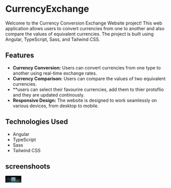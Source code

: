 # CurrencyExchange

Welcome to the Currency Conversion Exchange Website project! This web application allows users to convert currencies from one to another and also compare the values of equivalent currencies. The project is built using Angular, TypeScript, Sass, and Tailwind CSS.

## Features

- **Currency Conversion:** Users can convert currencies from one type to another using real-time exchange rates.
- **Currency Comparison:** Users can compare the values of two equivalent currencies.
- **users can select their favourire currencies, add them to thier protoflio and they are updated continously.
- **Responsive Design:** The website is designed to work seamlessly on various devices, from desktop to mobile.

## Technologies Used

- Angular
- TypeScript
- Sass
- Tailwind CSS

## screenshoots
<img src="./src/assets/What.jpeg" alt="conver page" width="50px">
